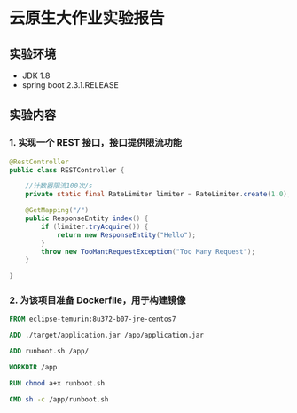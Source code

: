 # 云原生大作业实验报告

## 实验环境
- JDK 1.8
- spring boot 2.3.1.RELEASE

## 实验内容

### 1. 实现一个 REST 接口，接口提供限流功能
```java
@RestController
public class RESTController {

    //计数器限流100次/s
    private static final RateLimiter limiter = RateLimiter.create(1.0);

    @GetMapping("/")
    public ResponseEntity index() {
        if (limiter.tryAcquire()) {
            return new ResponseEntity("Hello");
        }
        throw new TooMantRequestException("Too Many Request");
    }

}
```

### 2. 为该项目准备 Dockerfile，用于构建镜像
```dockerfile
FROM eclipse-temurin:8u372-b07-jre-centos7

ADD ./target/application.jar /app/application.jar

ADD runboot.sh /app/

WORKDIR /app

RUN chmod a+x runboot.sh

CMD sh -c /app/runboot.sh
```